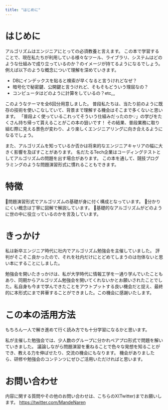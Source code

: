 ```yaml
---
title: "はじめに"
---
```


# はじめに
アルゴリズムはエンジニアにとっての必須教養と言えます。
この本で学習することで、現在私たちが利用している様々なツール、ライブラリ、システムはどのような仕組みで成り立っているのか？のイメージが持てるようになるでしょう。例えば以下のような概念について理解を深めていきます。

- DBにインデックスを貼ると検索が早くなると言うけれどなぜ？
- 暗号化で秘密鍵、公開鍵と言うけれど、そもそもどういう理屈なの？
- コンピュータはどのように計算をしているの？etc,,,

このようなテーマを全6回分用意しました。
普段私たちは、当たり前のように既存の技術を使いこなしていて、背景まで理解する機会はそこまで多くないと思います。
「普段よく使っているこれってそういう仕組みだったのか💡」の学びをたくさん持ち帰って貰えることがこの本の狙いです！
その結果、普段業務に取り組む際に見える景色が変わり、より楽しくエンジニアリングに向き合えるようになるでしょう。

また、アルゴリズムを知っているか否かは将来的なエンジニアキャリアの幅に大きく影響を及ぼすことがあります。
名だたるTech企業はコーディングテストとしてアルゴリズムの問題を出す場合があります。
この本を通して、競技プログラミングのような問題演習形式に慣れることもできます。

# 特徴
📗問題演習形式でアルゴリズムの基礎が身に付く構成となっています。
📗分かりにくい概念は丁寧に図解で解説しています。
📗基礎的なアルゴリズムがどのように世の中に役立っているのかを言及しています。

# きっかけ
私は新卒エンジニア時代に社内でアルゴリズム勉強会を主催していました。
評判がそこそこ良かったので、それを社内だけにとどめてしまうのは勿体ないと思い本にすることにしました。

勉強会を開いたきっかけは、私が大学時代に情報工学を一通り学んでいたこともあり、同期からアルゴリズム勉強会を開いてくれないかとお願いされたことでした。私自身も今まで学んできたことをアウトプットする良い機会だと捉え、最終的に本形式にまで昇華することができました。この機会に感謝いたします。

# この本の活用方法
もちろん一人で解き進めて行く読み方でも十分学習になるかと思います。

私が主催した勉強会では、少人数のグループに分かれペアプロ形式で問題を解いていきました。
議論しながら問題演習を重ねることで色々な発想を知ることができ、教える力を伸ばせたり、交流の機会にもなります。
機会がありましたら、研修や勉強会のコンテンツにぜひご活用いただければと思います。

# お問い合わせ

内容に関する質問やその他のお問い合わせは、こちらのX(Twitter)までお願いします。
https://twitter.com/MandeNaren